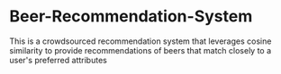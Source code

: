 # Beer-Recommendation-System
This is a crowdsourced recommendation system that leverages cosine similarity to provide recommendations of beers that match closely to a user's preferred attributes
